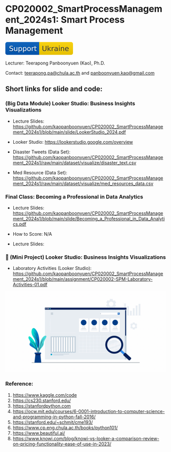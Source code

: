 # CP020002_SmartProcessManagement_2024s1: Smart Process Management

[![Support-Ukraine](https://raw.githubusercontent.com/kaopanboonyuen/2110446_DataScience_2021s2/main/img/Support-Ukraine-FFD500.svg)](https://supportukrainenow.org/)

Lecturer: Teerapong Panboonyuen (Kao), Ph.D.

Contact: teerapong.pa@chula.ac.th and panboonyuen.kao@gmail.com

## Short links for slide and code:

### (Big Data Module) Looker Studio: Business Insights Visualizations

- Lecture Slides: https://github.com/kaopanboonyuen/CP020002_SmartProcessManagement_2024s1/blob/main/slide/LookerStudio_2024.pdf

- Looker Studio: https://lookerstudio.google.com/overview
- Disaster Tweets (Data Set): https://github.com/kaopanboonyuen/CP020002_SmartProcessManagement_2024s1/raw/main/dataset/visualize/disaster_text.csv
- Med Resource (Data Set): https://github.com/kaopanboonyuen/CP020002_SmartProcessManagement_2024s1/raw/main/dataset/visualize/med_resources_data.csv

### Final Class: Becoming a Professional in Data Analytics

- Lecture Slides: https://github.com/kaopanboonyuen/CP020002_SmartProcessManagement_2024s1/blob/main/slide/Becoming_a_Professional_in_Data_Analytics.pdf
- How to Score: N/A

- Lecture Slides: 

### :green_book: (Mini Project) Looker Studio: Business Insights Visualizations

- Laboratory Activities (Looker Studio): https://github.com/kaopanboonyuen/CP020002_SmartProcessManagement_2024s1/blob/main/assignment/CP020002-SPM-Laboratory-Activities-01.pdf

![](https://github.com/kaopanboonyuen/CP020002_SmartProcessManagement_2024s1/raw/main/img/vs_001.gif)

### Reference:

1. https://www.kaggle.com/code
2. https://cs230.stanford.edu/
3. https://stanfordpython.com
4. https://ocw.mit.edu/courses/6-0001-introduction-to-computer-science-and-programming-in-python-fall-2016/
5. https://stanford.edu/~schmit/cme193/
6. https://www.cp.eng.chula.ac.th/books/python101/
7. https://www.beautiful.ai/
8. https://www.knowi.com/blog/knowi-vs-looker-a-comparison-review-on-pricing-functionality-ease-of-use-in-2023/
